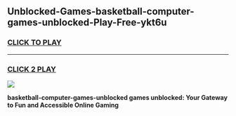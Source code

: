 
## Unblocked-Games-basketball-computer-games-unblocked-Play-Free-ykt6u
<h3>
<a href="https://premium76.site?title=basketball-computer-games-unblocked&ref=10A">CLICK TO PLAY</a></h3>
<hr>

<h3>
<a href="https://premium76.site?title=basketball-computer-games-unblocked&ref=10A">CLICK 2 PLAY</a>
  
</h3>

<a href="https://premium76.site?title=basketball-computer-games-unblocked&ref=10A"><img src="https://clearcache.store/games.png"></a>


**basketball-computer-games-unblocked games unblocked: Your Gateway to Fun and Accessible Online Gaming**
